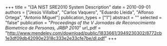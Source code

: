 +++
title = "I3A NIST SRE2010 System Description"
date = 2010-09-01
authors = ["Jesús Villalba", "Carlos Vaquero", "Eduardo Lleida", "Alfonso Ortega", "Antonio Miguel"]
publication_types = ["1"]
abstract = ""
selected = "false"
publication = "*Proceedings of the V Jornadas de Reconocimiento Biometrico de Personas, JRBP 2010*"
url_pdf = "http://www.mendeley.com/download/public/1833661/3949230302/8772cb1e3df09db42090e2318c333e2e33cfe7be/dl.pdf"
+++


